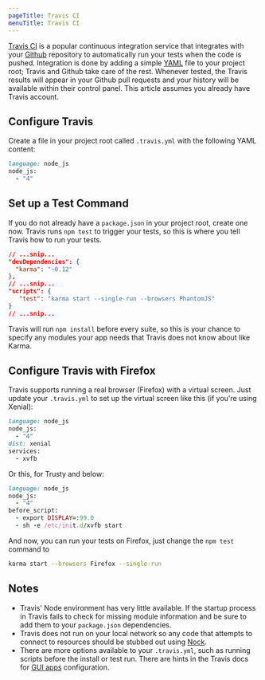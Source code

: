 ```yaml
---
pageTitle: Travis CI
menuTitle: Travis CI
---
```


[Travis CI] is a popular continuous integration service that
integrates with your [Github] repository to automatically run your
tests when the code is pushed. Integration is done by adding a simple
[YAML] file to your project root; Travis and Github take care of the
rest. Whenever tested, the Travis results will appear in your Github pull requests and your
history will be available within their control panel. This article assumes you
already have Travis account.

## Configure Travis
Create a file in your project root called `.travis.yml` with the
following YAML content:

```ruby
language: node_js
node_js:
  - "4"
```

## Set up a Test Command
If you do not already have a `package.json` in your project root, create one now. Travis runs `npm test` to trigger your tests, so this
is where you tell Travis how to run your tests.

```json
// ...snip...
"devDependencies": {
  "karma": "~0.12"
},
// ...snip...
"scripts": {
   "test": "karma start --single-run --browsers PhantomJS"
}
// ...snip...
```

Travis will run `npm install` before every suite, so this is your
chance to specify any modules your app needs that Travis does not know
about like Karma.

## Configure Travis with Firefox
Travis supports running a real browser (Firefox) with a virtual
screen. Just update your `.travis.yml` to set up the virtual screen
like this (if you're using Xenial):
```ruby
language: node_js
node_js:
  - "4"
dist: xenial
services:
  - xvfb
```

Or this, for Trusty and below:
```ruby
language: node_js
node_js:
  - "4"
before_script:
  - export DISPLAY=:99.0
  - sh -e /etc/init.d/xvfb start
```

And now, you can run your tests on Firefox, just change the `npm test`
command to
```bash
karma start --browsers Firefox --single-run
```

## Notes

* Travis' Node environment has very little available. If the startup
  process in Travis fails to check for missing module information and be sure to add them to your `package.json` dependencies.
* Travis does not run on your local network so any code that attempts
  to connect to resources should be stubbed out using [Nock].
* There are more options available to your `.travis.yml`, such as
  running scripts before the install or test run. There are hints in
  the Travis docs for [GUI apps] configuration.


[Travis CI]: https://travis-ci.org/
[Github]: https://github.com/
[YAML]: https://yaml.org/
[PhantomJS]: https://phantomjs.org/
[GUI apps]: https://docs.travis-ci.com/user/gui-and-headless-browsers/
[Nock]: https://github.com/nock/nock
